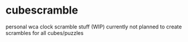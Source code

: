 # cubescramble
personal wca clock scramble stuff (WIP)
currently not planned to create scrambles for all cubes/puzzles
